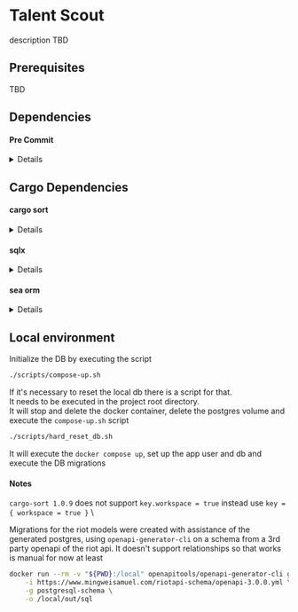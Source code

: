 # Talent Scout

description TBD

## Prerequisites

TBD

## Dependencies

#### Pre Commit

<details>

`pre-commit` is used to automatically run quality checks, such as formatting and linting, before each commit.

#### 1. Install pre-commit

Make sure you have Python and pip installed, then run:

```bash
pip install pre-commit
```

#### 2. Install the git hook scripts

```bash
pre-commit install
```

#### 3. (optional) Run against all the files ¶

- run pre-commit install to set up the git hook scripts
- (runs automatically before each commit but only for changed files)

```bash
pre-commit run --all-files
```

</details>

## Cargo Dependencies

#### cargo sort

<details>

Sorts dependencies alphabetically

#### 1. Install cargo-sort

```bash
cargo install cargo-sort
```

#### 2. Sort dependencies for all members

```bash
cargo sort -w
```

</details>

#### sqlx

<details>

#### 1. Install sqlx

```bash
cargo install sqlx-cli
```

#### 2. Prepare offline environment

Generate offline sql data (needs postgres to be running)\
sqlx calls into our database at compile-time to ensure that all queries can be successfully executed considering
the schemas of our tables.\
We use this command locally to save the results so that we don't need a live connection on the CI pipelines.\
We will need the env variable `SQLX_OFFLINE=true` to use the offline data

```bash
cargo sqlx prepare --workspace -- --all-targets
```

We can also use it locally

```bash
SQLX_OFFLINE=true cargo run
```

#### 3. Add migration

Needs the environment variable DATABASE_URL to be set

```bash
sqlx migrate add <migration_name>
```

We can set the env variable inline

```bash
DATABASE_URL=postgres://user:pass@localhost:5432/talent-scout sqlx migrate add <migration_name>
```

#### 4. Start migration

```bash
sqlx migrate run
```

</details>

#### sea orm

<details>

#### 1. Install sea orm

```bash
cargo install sea-orm-cli
```

#### 2. Generate entities

Needs the environment variable DATABASE_URL to be set

```bash
sea-orm-cli generate entity -s <schema_name> -o <output_folder>
```

We can set the env variable inline

```bash
DATABASE_URL=postgres://user:pass@localhost:5432/talent-scout sea-orm-cli generate entity -s <schema_name> -o <output_folder>
```

</details>

## Local environment

Initialize the DB by executing the script

```bash
./scripts/compose-up.sh
```

If it's necessary to reset the local db there is a script for that. \
It needs to be executed in the project root directory. \
It will stop and delete the docker container, delete the postgres volume and execute the `compose-up.sh` script

```bash
./scripts/hard_reset_db.sh
```

It will execute the `docker compose up`, set up the app user and db and execute the DB migrations

#### Notes

`cargo-sort 1.0.9` does not support `key.workspace = true` instead use `key = { workspace = true }` \

Migrations for the riot models were created with assistance of the generated postgres, using `openapi-generator-cli` on a schema from a 3rd party openapi of the riot api.
It doesn't support relationships so that works is manual for now at least

```bash
docker run --rm -v "${PWD}:/local" openapitools/openapi-generator-cli generate \
    -i https://www.mingweisamuel.com/riotapi-schema/openapi-3.0.0.yml \
    -g postgresql-schema \
    -o /local/out/sql
```
